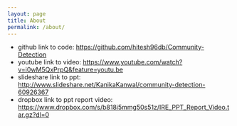 ```yaml
---
layout: page
title: About
permalink: /about/
---
```

* github link to code: https://github.com/hitesh96db/Community-Detection
* youtube link to video: https://www.youtube.com/watch?v=i0wM5QxPrpQ&feature=youtu.be
* slideshare link to ppt: http://www.slideshare.net/KanikaKanwal/community-detection-60926367
* dropbox link to ppt report video: https://www.dropbox.com/s/b818i5mmg50s51z/IRE_PPT_Report_Video.tar.gz?dl=0
